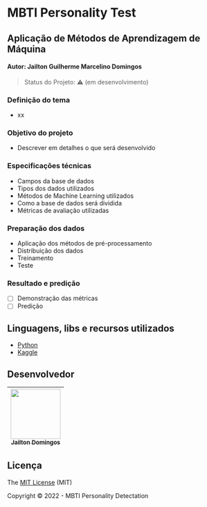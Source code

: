 # MBTI Personality Test
## Aplicação de Métodos de Aprendizagem de Máquina 
#### Autor: Jailton Guilherme Marcelino Domingos<br>


> Status do Projeto: :warning: (em desenvolvimento)
> 
### Definição do tema
- xx

### Objetivo do projeto
- Descrever em detalhes o que será desenvolvido


### Especificações técnicas
- Campos da base de dados
- Tipos dos dados utilizados
- Métodos de Machine Learning utilizados
- Como a base de dados será dividida
- Métricas de avaliação utilizadas


### Preparação dos dados
- Aplicação dos métodos de pré-processamento
- Distribuição dos dados
- Treinamento
- Teste


### Resultado e predição
- [ ] Demonstração das métricas
- [ ] Predição

## Linguagens, libs e recursos utilizados

- [Python](https://www.python.org/)
- [Kaggle](https://www.kaggle.com/)

## Desenvolvedor

[<img src="https://avatars.githubusercontent.com/u/31225679?v=4" width=115 > <br> <sub> Jailton Domingos </sub>](https://github.com/JailtonDomingos) |
| :---: |  

## Licença 

The [MIT License](https://github.com/JailtonDomingos/mbti-personality) (MIT)

Copyright :copyright: 2022 - MBTI Personality Detectation
